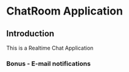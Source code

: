 # ChatRoom Application

## Introduction
This is a Realtime Chat Application

### Bonus - E-mail notifications

